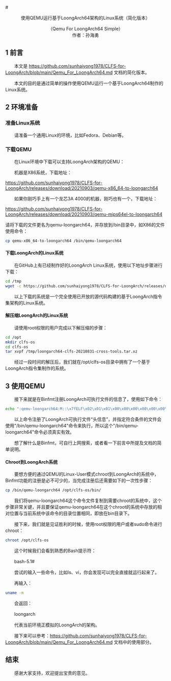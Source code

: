 ﻿﻿﻿﻿﻿﻿﻿# <center>使用QEMU运行基于LoongArch64架构的Linux系统（简化版本）</center><center>（Qemu For LoongArch64 Simple）</center>  <center>作者：孙海勇</center>## 1 前言　　本文是 https://github.com/sunhaiyong1978/CLFS-for-LoongArch/blob/main/Qemu_For_LoongArch64.md 文档的简化版本。　　本文的目的是通过简单的操作使用QEMU运行一个基于LoongArch64制作的Linux系统。## 2 环境准备### 准备Linux系统　　请准备一个通用Linux的环境，比如Fedora、Debian等。### 下载QEMU　　在Linux环境中下载可以支持LoongArch架构的QEMU：　　机器是X86系统，下载地址：https://github.com/sunhaiyong1978/CLFS-for-LoongArch/releases/download/20210903/qemu-x86_64-to-loongarch64　　如果你刚巧手上有一个龙芯3A 4000的机器，刚巧也有一个，下载地址：https://github.com/sunhaiyong1978/CLFS-for-LoongArch/releases/download/20210903/qemu-mips64el-to-loongarch64请将下载的文件更名为qemu-loongarch64，并存放到/bin目录中，如X86的文件使用命令：```shcp qemu-x86_64-to-loongarch64 /bin/qemu-loongarch64```#### 下载LoongArch的Linux系统　　在GitHub上有已经制作好的LoongArch Linux系统，使用以下地址步骤进行下载：  ```shcd /tmpwget -c https://github.com/sunhaiyong1978/CLFS-for-LoongArch/releases/download/20210903/loongarch64-clfs-system-20210903.tar.bz2```　　以上下载的系统是一个完全使用已开放的源代码构建的基于LoongArch指令集架构的Linux系统。#### 解压缩LoongArch的Linux系统　　请使用root权限的用户完成以下解压缩的步骤：```shcd /optmkdir clfs-oscd clfs-ostar xvpf /tmp/loongarch64-clfs-20210831-cross-tools.tar.xz```　　经过一段时间的解压后，我们就在/opt/clfs-os目录中拥有了一个基于LoongArch指令集制作的系统。## 3 使用QEMU　　接下来就是在Binfmt注册LoongArch可执行文件的信息了，使用如下命令：```shecho ":qemu-loongarch64:M::\x7fELF\x02\x01\x01\x00\x00\x00\x00\x00\x00\x00\x00\x00\x02\x00\x02\x01:\xff\xff\xff\xff\xff\xfe\xfe\x00\xff\xff\xff\xff\xff\xff\xff\xff\xfe\xff\xff\xff:/bin/qemu-loongarch64:" > /proc/sys/fs/binfmt_misc/register```　　以上命令注册了LoongArch可执行文件“头信息”，并指定符合条件的文件会使用"/bin/qemu-loongarch64"命令来执行，所以这个"/bin/qemu-loongarch64"命令必须真实有效。　　想了解什么是Binfmt，可自行上网搜索，或者看一下前言中所提及文档的简单说明。#### Chroot到LoongArch系统　　要想方便的通过QEMU的Linux-User模式chroot到LoongArch的系统中，Binfmt功能的注册是必不可少的，当完成注册后还需要如下的一次性步骤：```shcp /bin/qemu-loongarch64 /opt/clfs-os/bin/```　　我们将qemu-loongarch64这个命令文件复制到需要chroot的系统中，这个步骤非常关键，并且要保证qemu-loongarch64在这个chroot的系统中存放的相对位置与当前系统中该命令的目录位置相同，即放在bin目录下。　　接下来，我们就是见证胜利的时候，使用root权限的用户或者sudo命令进行chroot：```shchroot /opt/clfs-os```　　这个时候我们会看到熟悉的Bash提示符：　　bash-5.1#　　尝试的输入一些命令，比如ls、vi，你会发现可以完全直接就运行起来了。　　再输入：  ```shuname -m```  　　会返回： 　　loongarch　　代表当前环境正模拟的LoongArch的架构。　　接下来可以参考：https://github.com/sunhaiyong1978/CLFS-for-LoongArch/blob/main/Qemu_For_LoongArch64.md 文档中的使用部分。## 结束　　感谢大家支持，欢迎提出宝贵的意见。